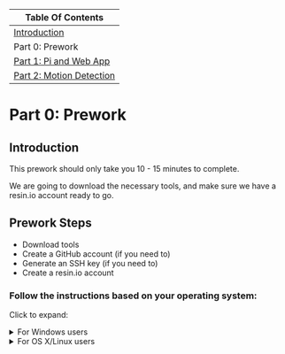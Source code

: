| Table Of Contents                   |
| ------------------------------------|
| [Introduction](../README.md)        |
| Part 0: Prework                     |
| [Part 1: Pi and Web App](part1.md)  |
| [Part 2: Motion Detection](part2.md)|

# Part 0: Prework
## Introduction

This prework should only take you 10 - 15 minutes to complete.

We are going to download the necessary tools, and make sure we have a resin.io account ready to go.

## Prework Steps
- Download tools
- Create a GitHub account (if you need to)
- Generate an SSH key     (if you need to)
- Create a resin.io account

### Follow the instructions based on your operating system:

Click to expand:

<details><summary>For Windows users</summary>
<p>

### 1. Download necessary tools

1. Download Git for Windows [here](https://gitforwindows.org).

Click through the installation steps. You don't need to change any of the default options.

Open Git Bash if it does not open automatically. (Search for it in the Start Menu, and then double-click to launch).

2. [Download Docker](https://store.docker.com/editions/community/docker-ce-desktop-windows)

Click the link above, and then click "Get Docker".
Docker may ask you to restart your computer or "Allow the application to make changes".
Docker may also ask for "privileged access".

3. [Download Etcher](https://etcher.io/)

After the download completes, you don't need to take any further action with Etcher at this time.

4. [Download NodeJS](https://nodejs.org/en/)

Download the option recommended for most users.

5. (Optional) Download a text editor

If you don't already have a text editor downloaded, you'll want one for the workshop. We recommend [Atom](https://atom.io/) or [Sublime Text](https://www.sublimetext.com/). (Either will do).

### 3. Create a GitHub account (if needed)

You will need a GitHub account to complete this workshop.
If you do not have a GitHub account, [sign up for one here](https://github.com/join).

Select "Unlimited Public Repositories" (the free tier), and then proceed through the signup. You can skip most of the steps if you'd like.

**Make sure to verify your account!**
GitHub will send you an email after you sign up prompting you to verify your account. Make sure to click the verification link in the email.

### 4. Generate an SSH key and add it to GitHub (if needed)

We need public-key authentication for this tutorial so we can push code to our Raspberry Pis.

- You can check to see if you have an existing SSH key by running `ls -al ~/.ssh` in your Git Bash terminal. This will list the files in your .ssh directory. Look for a file that looks like `id_rsa.pub`. If you see one, congratulations! You have an public SSH key.

- If you do not have an SSH key or you just created a new GitHub account in Step 1 above, you should create one by running `ssh-keygen` in your terminal. `ssh-keygen` will return output similar to the following:
```
  Generating public/private rsa key pair.
  Enter file in which to save the key:
```
Press enter. You'll then see another prompt:  
```
Enter passphrase (empty for no passphrase):
```
You can press enter to proceed without a passphrase, or type in a passphrase and press enter. You'll see a final prompt:
```
Enter same passphrase again:
```
If you left the passphrase empty, press enter. If you entered a passphrase earlier, re-enter it here.

**To add your SSH key to your GitHub account:**
- Run `clip < ~/.ssh/id_rsa.pub` in your terminal to copy it.

(If the `clip` command isn't working, you can run `cat ~/.ssh/id_rsa.pub` instead, which will print your public key to the screen. Copy the key, making sure you copy the entire output, including `ssh-rsa`).

- Go to your GitHub account, click on your profile avatar in the upper right-hand corner, select "Settings", and then click on "SSH and GPG Keys".

- Click "New SSH Key" and then paste what you copied from the terminal into the text box. Add a title. The title can be anything that's a helpful identifier. An example would be something like "work laptop". Once you've decided on a title, click "Add SSH Key" to save the key.

**Helpful Links**

If you're having trouble, here are step-by-step instructions from GitHub:
- [Generate an SSH key](https://help.github.com/articles/generating-a-new-ssh-key-and-adding-it-to-the-ssh-agent/)
- [Add an SSH key to your GitHub account](https://help.github.com/articles/adding-a-new-ssh-key-to-your-github-account/).

### 5. Create a resin.io account

To make deploying code to our Pi easy, we're going to use a service called resin.io.

1. Sign up for an account at [resin.io](https://resin.io/).

Ideally, use your GitHub account for authentication. This will make the next step very easy.

2. Add your SSH keys to resin.io.

[Click here](https://dashboard.resin.io/preferences/sshkeys) to add your SSH keys to the resin.io dashboard. Either select "Import from GitHub" (if you authenticated with GitHub), or enter your public SSH key manually. If you are entering your key manually, you can paste the key you copied in the earlier step, or use `cat ~/.ssh/id_rsa.pub` in the terminal to print the key to the screen. Make sure you copy the whole thing, including `ssh-rsa`.

**If you've finished this step, you're done with the prework!**

[Take me to Part 1!](part1.md)
</p>
</details>


<details><summary>For OS X/Linux users</summary>
<p>

### 1. Download tools

1. [Download Docker](https://www.docker.com/community-edition)

Click the link above, and then scroll down until you see "Download Docker Community Edition".
Download the right option for your computer, and then follow the installation process.

Note: Docker may ask you to restart your computer or "Allow the application to make changes".

2. [Download Etcher](https://etcher.io/)

After the download completes, you don't need to take any further action with Etcher at this time.

3. [Download NodeJS](https://nodejs.org/en/)

Download the option recommended for most users.

4. (Optional) Download a text editor

If you don't already have a text editor downloaded, you'll want one for the workshop. We recommend [Atom](https://atom.io/) or [Sublime Text](https://www.sublimetext.com/). (Either will do).

### 2. Create a GitHub account (if needed)

You will need a GitHub account to complete this workshop.
If you do not have a GitHub account, [sign up for one here](https://github.com/join).

Select "Unlimited Public Repositories" (the free tier), and then proceed through the signup. You can skip most of the steps if you'd like.

**Make sure to verify your account!**
GitHub will send you an email after you sign up prompting you to verify your account. Make sure to click the verification link in the email.

### 3. Generate an SSH key and add it to GitHub (if needed)

We need public-key authentication for this tutorial so we can push code to our Raspberry Pis.

- You can check to see if you have an existing SSH key by running `ls -al ~/.ssh` in your terminal. This will list the files in your .ssh directory. Look for a file that looks like `id_rsa.pub`. If you see one, congratulations! You have an public SSH key.

- If you do not have an SSH key or you just created a new GitHub account in Step 1 above, you should create one by running `ssh-keygen` in your terminal. `ssh-keygen` will return output similar to the following:
```
  Generating public/private rsa key pair.
  Enter file in which to save the key:
```
Press enter. You'll then see another prompt:  
```
Enter passphrase (empty for no passphrase):
```
You can press enter to proceed without a passphrase, or type in a passphrase and press enter. You'll see a final prompt:
```
Enter same passphrase again:
```
If you left the passphrase empty, press enter. If you entered a passphrase earlier, re-enter it here.

**To add your SSH key to your GitHub account:**
- Run `cat ~/.ssh/id_rsa.pub` in your terminal, which will output the key to the terminal.
- Copy the output. Make sure you copy the entire output, including `ssh-rsa`.
- Go to your GitHub account, click on your profile avatar in the upper right-hand corner, select "Settings", and then click on "SSH and GPG Keys".
- Click "New SSH Key" and then paste what you copied from the terminal into the text box. Add a title. The title can be anything that's a helpful identifier. An example would be something like "work laptop". Once you've decided on a title, click "Add SSH Key" to save the key.

**Helpful Links**

If you're having trouble, here are step-by-step instructions from GitHub:
- [Generate an SSH key](https://help.github.com/articles/generating-a-new-ssh-key-and-adding-it-to-the-ssh-agent/)
- [Add an SSH key to your GitHub account](https://help.github.com/articles/adding-a-new-ssh-key-to-your-github-account/).

### 4. Create a resin.io account

To make deploying code to our Pi easy, we're going to use a service called resin.io.

1. Sign up for an account at [resin.io](https://resin.io/).

Ideally, use your GitHub account for authentication. This will make the next step very easy.

2. Add your SSH keys to resin.io.

Navigate to the ["Preferences" page in the resin.io dashboard](https://dashboard.resin.io/preferences/sshkeys) to add your SSH keys. Either select "Import from GitHub" (if you authenticated with GitHub), or enter your public SSH key manually. If you are entering your key manually, you can paste the key you copied in the earlier step, or use `cat ~/.ssh/id_rsa.pub` in the terminal to print the key to the screen. Make sure you copy the whole thing, including `ssh-rsa`.

**If you've finished this step, you're done with the prework!**

[Take me to Part 1!](part1.md)

</p>
</details>
